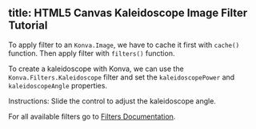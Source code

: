 title: HTML5 Canvas Kaleidoscope Image Filter Tutorial
---

To apply filter to an `Konva.Image`, we have to cache it first with `cache()`
function. Then apply filter with `filters()` function.

To create a kaleidoscope with Konva, we can use the `Konva.Filters.Kaleidoscope`
filter and set the `kaleidoscopePower` and `kaleidoscopeAngle` properties.

Instructions: Slide the control to adjust the kaleidoscope angle.

For all available filters go to [Filters Documentation](/api/Konva.Filters.html).

<!-- {% iframe /downloads/code/filters/Kaleidoscope.html %} -->

<!-- {% include_code Konva Kaleidoscope Image Demo filters/Kaleidoscope.html %} -->
